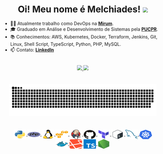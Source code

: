 
<h1 align="center" >Oi! Meu nome é Melchiades! <img src="https://raw.githubusercontent.com/MartinHeinz/MartinHeinz/master/wave.gif" width="30px"></h1>

* 👨‍💻 Atualmente trabalho como DevOps na [**Mirum**](https://www.mirumagency.com/pt-br/).
* 🎓 Graduado em Análise e Desenvolvimento de Sistemas pela [**PUCPR**](https://www.pucpr.br/).
* 📚 Conhecimentos: AWS, Kubernetes, Docker, Terraform, Jenkins, Git, Linux, Shell Script, TypeScript, Python, PHP, MySQL.
* 📫 Contato: [**LinkedIn**](https://www.linkedin.com/in/melchiadesmn/)

<div style="display: inline_block; padding: 20px;" align="center">
  <a href="https://github.com/melchiadesmn">
  <img height="180em" src="https://github-readme-stats-melchiadesmn.vercel.app/api?username=melchiadesmn&show_icons=true&theme=dark&include_all_commits=true&count_private=true"/>
  <img height="180em" src="https://github-readme-stats-melchiadesmn.vercel.app/api/top-langs/?username=melchiadesmn&theme=dark&include_all_commits=true&count_private=true&layout=compact">
</div>

<div style="display: inline_block; padding: 20px;" align="center">
  <img src="https://raw.githubusercontent.com/melchiadesmn/melchiadesmn/output/github-snake-dark.svg">
</div>

 <div style="display: inline_block; padding: 20px;" align="center">
  <img align="center" alt="Python" height="30" width="40" src="https://raw.githubusercontent.com/devicons/devicon/master/icons/python/python-original.svg">
  <img align="center" alt="PHP" height="30" width="40" src="https://raw.githubusercontent.com/devicons/devicon/master/icons/php/php-original.svg">
  <img align="center" alt="Linux" height="30" width="40" src="https://raw.githubusercontent.com/devicons/devicon/master/icons/linux/linux-original.svg">
  <img align="center" alt="AWS" height="30" width="40" src="https://raw.githubusercontent.com/devicons/devicon/master/icons/amazonwebservices/amazonwebservices-original.svg">
  <img align="center" alt="Jenkins" height="30" width="40" src="https://raw.githubusercontent.com/devicons/devicon/master/icons/jenkins/jenkins-original.svg">
  <img align="center" alt="GitHub" height="30" width="40" src="https://raw.githubusercontent.com/devicons/devicon/master/icons/github/github-original.svg">
  <img align="center" alt="Terraform" height="30" width="40" src="https://raw.githubusercontent.com/devicons/devicon/master/icons/terraform/terraform-original.svg">
  <img align="center" alt="Shell" height="30" width="40" src="https://raw.githubusercontent.com/devicons/devicon/master/icons/bash/bash-original.svg">
  <img align="center" alt="MySQL" height="30" width="40" src="https://raw.githubusercontent.com/devicons/devicon/master/icons/mysql/mysql-original.svg">
  <img align="center" alt="Kubernetes" height="30" width="40" src="https://raw.githubusercontent.com/devicons/devicon/master/icons/kubernetes/kubernetes-plain.svg">
  <img align="center" alt="Docker" height="30" width="40" src="https://raw.githubusercontent.com/devicons/devicon/master/icons/docker/docker-original.svg">
  <img align="center" alt="Laravel" height="30" width="40" src="https://raw.githubusercontent.com/devicons/devicon/master/icons/laravel/laravel-plain.svg">
  <img align="center" alt="TypeScript" height="30" width="40" src="https://raw.githubusercontent.com/devicons/devicon/master/icons/typescript/typescript-original.svg">
  <img align="center" alt="NodeJS" height="30" width="40" src="https://raw.githubusercontent.com/devicons/devicon/master/icons/nodejs/nodejs-original.svg">
</div>
